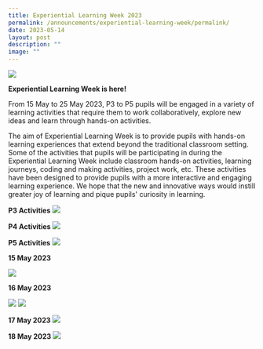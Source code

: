 ```yaml
---
title: Experiential Learning Week 2023
permalink: /announcements/experiential-learning-week/permalink/
date: 2023-05-14
layout: post
description: ""
image: ""
---
```

![](/images/el%20week%20banner.jpeg)

**Experiential Learning Week is here!**

From 15 May to 25 May 2023, P3 to P5 pupils will be engaged in a variety of learning activities that require them to work collaboratively, explore new ideas and learn through hands-on activities.

The aim of Experiential Learning Week is to provide pupils with hands-on learning experiences that extend beyond the traditional classroom setting. Some of the activities that pupils will be participating in during the Experiential Learning Week include classroom hands-on activities, learning journeys, coding and making activities, project work, etc. These activities have been designed to provide pupils with a more interactive and engaging learning experience. We hope that the new and innovative ways would instill greater joy of learning and pique pupils' curiosity in learning.

**P3 Activities** ![](/images/Experiential%20Learning%20Week/p3%20activities.jpeg)

**P4 Activities** ![](/images/Experiential%20Learning%20Week/p4%20activities.jpeg)

**P5 Activities** ![](/images/Experiential%20Learning%20Week/p5%20activities.jpeg)

**15 May 2023**

![](/images/elw%2015%20may.png)


**16 May 2023**

![](/images/elw%20day%202%20(3).png)
![](/images/elw%20day%202%20(1).png)

**17 May 2023**
![](/images/easter-photo-gr_61575161%20(1).png)

**18 May 2023**
![](/images/elw%20day%204%20(2).png)











































































































































































